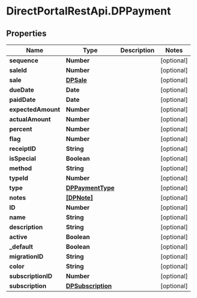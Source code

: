 # DirectPortalRestApi.DPPayment

## Properties
Name | Type | Description | Notes
------------ | ------------- | ------------- | -------------
**sequence** | **Number** |  | [optional] 
**saleId** | **Number** |  | [optional] 
**sale** | [**DPSale**](DPSale.md) |  | [optional] 
**dueDate** | **Date** |  | [optional] 
**paidDate** | **Date** |  | [optional] 
**expectedAmount** | **Number** |  | [optional] 
**actualAmount** | **Number** |  | [optional] 
**percent** | **Number** |  | [optional] 
**flag** | **Number** |  | [optional] 
**receiptID** | **String** |  | [optional] 
**isSpecial** | **Boolean** |  | [optional] 
**method** | **String** |  | [optional] 
**typeId** | **Number** |  | [optional] 
**type** | [**DPPaymentType**](DPPaymentType.md) |  | [optional] 
**notes** | [**[DPNote]**](DPNote.md) |  | [optional] 
**ID** | **Number** |  | [optional] 
**name** | **String** |  | [optional] 
**description** | **String** |  | [optional] 
**active** | **Boolean** |  | [optional] 
**_default** | **Boolean** |  | [optional] 
**migrationID** | **String** |  | [optional] 
**color** | **String** |  | [optional] 
**subscriptionID** | **Number** |  | [optional] 
**subscription** | [**DPSubscription**](DPSubscription.md) |  | [optional] 


